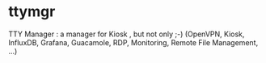 # ttymgr
TTY Manager : a manager for Kiosk , but not only ;-) (OpenVPN, Kiosk, InfluxDB, Grafana, Guacamole, RDP, Monitoring, Remote File Management, ...)
